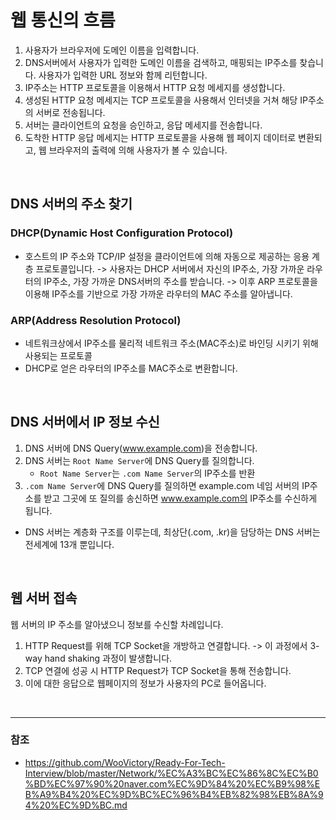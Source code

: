 # 웹 통신의 흐름
1. 사용자가 브라우저에 도메인 이름을 입력합니다.
2. DNS서버에서 사용자가 입력한 도메인 이름을 검색하고, 매핑되는 IP주소를 찾습니다. 사용자가 입력한 URL 정보와 함께 리턴합니다.
3. IP주소는 HTTP 프로토콜을 이용해서 HTTP 요청 메세지를 생성합니다.
4. 생성된 HTTP 요청 메세지는 TCP 프로토콜을 사용해서 인터넷을 거쳐 해당 IP주소의 서버로 전송됩니다.
5. 서버는 클라이언트의 요청을 승인하고, 응답 메세지를 전송합니다.
6. 도착한 HTTP 응답 메세지는 HTTP 프로토콜을 사용해 웹 페이지 데이터로 변환되고, 웹 브라우저의 출력에 의해 사용자가 볼 수 있습니다.

<br>

## DNS 서버의 주소 찾기
### DHCP(Dynamic Host Configuration Protocol)
- 호스트의 IP 주소와 TCP/IP 설정을 클라이언트에 의해 자동으로 제공하는 응용 계층 프로토콜입니다.
-> 사용자는 DHCP 서버에서 자신의 IP주소, 가장 가까운 라우터의 IP주소, 가장 가까운 DNS서버의 주소를 받습니다.
-> 이후 ARP 프로토콜을 이용해 IP주소를 기반으로 가장 가까운 라우터의 MAC 주소를 알아냅니다.
  
### ARP(Address Resolution Protocol)
- 네트워크상에서 IP주소를 물리적 네트워크 주소(MAC주소)로 바인딩 시키기 위해 사용되는 프로토콜
- DHCP로 얻은 라우터의 IP주소를 MAC주소로 변환합니다.

<br>

## DNS 서버에서 IP 정보 수신
1. DNS 서버에 DNS Query(www.example.com)을 전송합니다.
2. DNS 서버는 `Root Name Server`에 DNS  Query를 질의합니다.
    - `Root Name Server`는 `.com Name Server`의 IP주소를 반환
3. `.com Name Server`에 DNS Query를 질의하면 example.com 네임 서버의 IP주소를 받고 그곳에 또 질의를 송신하면 www.example.com의 IP주소를 수신하게 됩니다.
- DNS 서버는 계층화 구조를 이루는데, 최상단(.com, .kr)을 담당하는 DNS 서버는 전세계에 13개 뿐입니다.

<br>

## 웹 서버 접속
웹 서버의 IP 주소를 알아냈으니 정보를 수신할 차례입니다.
1. HTTP Request를 위해 TCP Socket을 개방하고 연결합니다.
-> 이 과정에서 3-way hand shaking 과정이 발생합니다.
2. TCP 연결에 성공 시 HTTP Request가 TCP Socket을 통해 전송합니다.
3. 이에 대한 응답으로 웹페이지의 정보가 사용자의 PC로 들어옵니다.

<br>

---

### 참조
- https://github.com/WooVictory/Ready-For-Tech-Interview/blob/master/Network/%EC%A3%BC%EC%86%8C%EC%B0%BD%EC%97%90%20naver.com%EC%9D%84%20%EC%B9%98%EB%A9%B4%20%EC%9D%BC%EC%96%B4%EB%82%98%EB%8A%94%20%EC%9D%BC.md